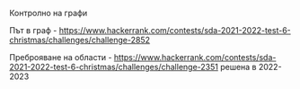 Контролно на графи

Път в граф - https://www.hackerrank.com/contests/sda-2021-2022-test-6-christmas/challenges/challenge-2852

Преброяване на области - https://www.hackerrank.com/contests/sda-2021-2022-test-6-christmas/challenges/challenge-2351 решена в 2022-2023

